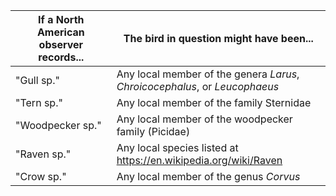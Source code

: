 If a North American observer records...     |    The bird in question might have been...
------------------------                    |    -------------------------------------
"Gull sp."                                  |    Any local member of the genera *Larus*, *Chroicocephalus*, or *Leucophaeus*
"Tern sp."                                  |    Any local member of the family Sternidae
"Woodpecker sp."                            |    Any local member of the woodpecker family (Picidae)
"Raven sp."                                 |    Any local species listed at https://en.wikipedia.org/wiki/Raven
"Crow sp."                                  |    Any local member of the genus *Corvus*
